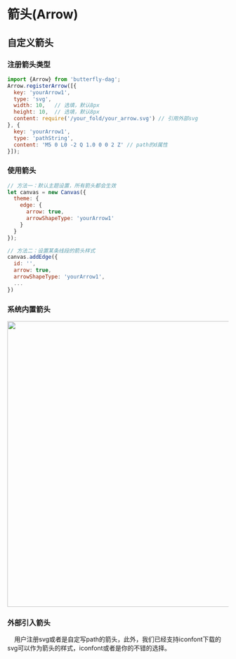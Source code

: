 # 箭头(Arrow)

## 自定义箭头

### 注册箭头类型

```js
import {Arrow} from 'butterfly-dag';
Arrow.registerArrow([{
  key: 'yourArrow1',
  type: 'svg',
  width: 10,   // 选填，默认8px
  height: 10,  // 选填，默认8px
  content: require('/your_fold/your_arrow.svg') // 引用外部svg
}, {
  key: 'yourArrow1',
  type: 'pathString',
  content: 'M5 0 L0 -2 Q 1.0 0 0 2 Z' // path的d属性
}]);

```

### 使用箭头
```js
// 方法一：默认主题设置，所有箭头都会生效
let canvas = new Canvas({
  theme: {
    edge: {
      arrow: true,
      arrowShapeType: 'yourArrow1'
    }
  }
});

// 方法二：设置某条线段的箭头样式
canvas.addEdge({
  id: '',
  arrow: true,
  arrowShapeType: 'yourArrow1',
  ...
})
```

### 系统内置箭头

<img width="650" src="https://img.alicdn.com/imgextra/i4/O1CN01uousZW1cXss5NpeoX_!!6000000003611-2-tps-1418-316.png">

### 外部引入箭头

&nbsp;&nbsp;&nbsp;&nbsp;用户注册svg或者是自定写path的箭头，此外，我们已经支持iconfont下载的svg可以作为箭头的样式，iconfont或者是你的不错的选择。